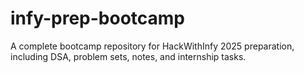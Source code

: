 # infy-prep-bootcamp
A complete bootcamp repository for HackWithInfy 2025 preparation, including DSA, problem sets, notes, and internship tasks.
